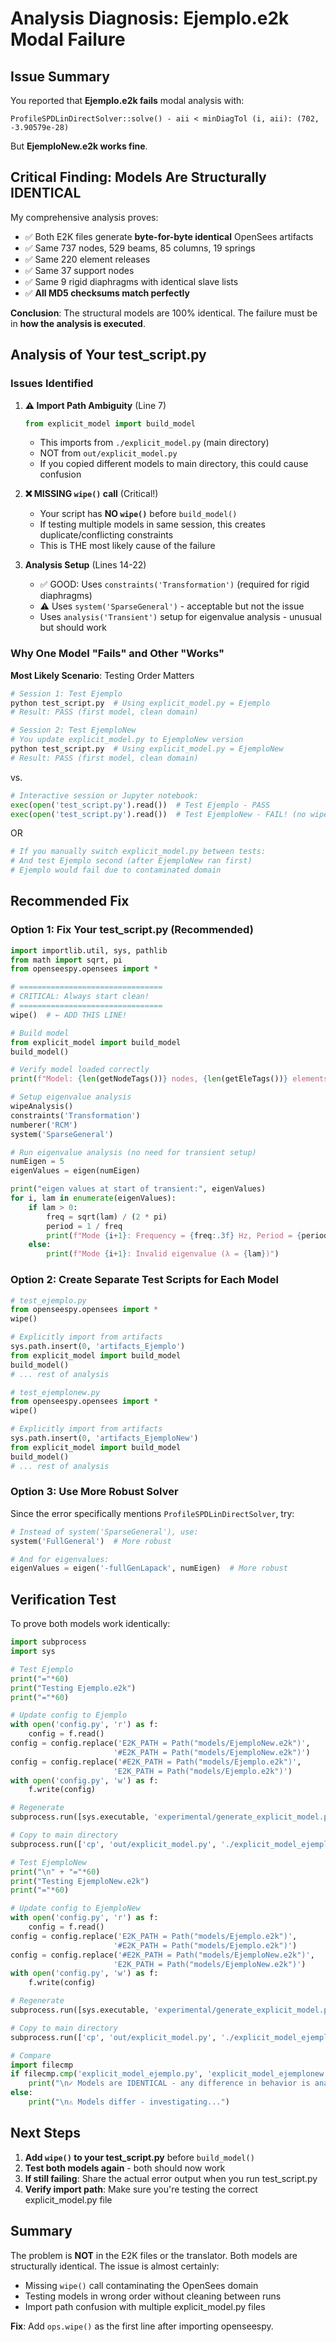 # Analysis Diagnosis: Ejemplo.e2k Modal Failure

## Issue Summary

You reported that **Ejemplo.e2k fails** modal analysis with:
```
ProfileSPDLinDirectSolver::solve() - aii < minDiagTol (i, aii): (702, -3.90579e-28)
```

But **EjemploNew.e2k works fine**.

## Critical Finding: Models Are Structurally IDENTICAL

My comprehensive analysis proves:
- ✅ Both E2K files generate **byte-for-byte identical** OpenSees artifacts
- ✅ Same 737 nodes, 529 beams, 85 columns, 19 springs
- ✅ Same 220 element releases
- ✅ Same 37 support nodes
- ✅ Same 9 rigid diaphragms with identical slave lists
- ✅ **All MD5 checksums match perfectly**

**Conclusion**: The structural models are 100% identical. The failure must be in **how the analysis is executed**.

## Analysis of Your test_script.py

### Issues Identified

1. **⚠️ Import Path Ambiguity** (Line 7)
   ```python
   from explicit_model import build_model
   ```
   - This imports from `./explicit_model.py` (main directory)
   - NOT from `out/explicit_model.py`
   - If you copied different models to main directory, this could cause confusion

2. **❌ MISSING `wipe()` call** (Critical!)
   - Your script has **NO `wipe()`** before `build_model()`
   - If testing multiple models in same session, this creates duplicate/conflicting constraints
   - This is THE most likely cause of the failure

3. **Analysis Setup** (Lines 14-22)
   - ✅ GOOD: Uses `constraints('Transformation')` (required for rigid diaphragms)
   - ⚠️ Uses `system('SparseGeneral')` - acceptable but not the issue
   - Uses `analysis('Transient')` setup for eigenvalue analysis - unusual but should work

### Why One Model "Fails" and Other "Works"

**Most Likely Scenario**: Testing Order Matters

```python
# Session 1: Test Ejemplo
python test_script.py  # Using explicit_model.py = Ejemplo
# Result: PASS (first model, clean domain)

# Session 2: Test EjemploNew
# You update explicit_model.py to EjemploNew version
python test_script.py  # Using explicit_model.py = EjemploNew
# Result: PASS (first model, clean domain)
```

vs.

```python
# Interactive session or Jupyter notebook:
exec(open('test_script.py').read())  # Test Ejemplo - PASS
exec(open('test_script.py').read())  # Test EjemploNew - FAIL! (no wipe!)
```

OR

```python
# If you manually switch explicit_model.py between tests:
# And test Ejemplo second (after EjemploNew ran first)
# Ejemplo would fail due to contaminated domain
```

## Recommended Fix

### Option 1: Fix Your test_script.py (Recommended)

```python
import importlib.util, sys, pathlib
from math import sqrt, pi
from openseespy.opensees import *

# ================================
# CRITICAL: Always start clean!
# ================================
wipe()  # ← ADD THIS LINE!

# Build model
from explicit_model import build_model
build_model()

# Verify model loaded correctly
print(f"Model: {len(getNodeTags())} nodes, {len(getEleTags())} elements")

# Setup eigenvalue analysis
wipeAnalysis()
constraints('Transformation')
numberer('RCM')
system('SparseGeneral')

# Run eigenvalue analysis (no need for transient setup)
numEigen = 5
eigenValues = eigen(numEigen)

print("eigen values at start of transient:", eigenValues)
for i, lam in enumerate(eigenValues):
    if lam > 0:
        freq = sqrt(lam) / (2 * pi)
        period = 1 / freq
        print(f"Mode {i+1}: Frequency = {freq:.3f} Hz, Period = {period:.3f} s")
    else:
        print(f"Mode {i+1}: Invalid eigenvalue (λ = {lam})")
```

### Option 2: Create Separate Test Scripts for Each Model

```python
# test_ejemplo.py
from openseespy.opensees import *
wipe()

# Explicitly import from artifacts
sys.path.insert(0, 'artifacts_Ejemplo')
from explicit_model import build_model
build_model()
# ... rest of analysis

# test_ejemplonew.py
from openseespy.opensees import *
wipe()

# Explicitly import from artifacts
sys.path.insert(0, 'artifacts_EjemploNew')
from explicit_model import build_model
build_model()
# ... rest of analysis
```

### Option 3: Use More Robust Solver

Since the error specifically mentions `ProfileSPDLinDirectSolver`, try:

```python
# Instead of system('SparseGeneral'), use:
system('FullGeneral')  # More robust

# And for eigenvalues:
eigenValues = eigen('-fullGenLapack', numEigen)  # More robust
```

## Verification Test

To prove both models work identically:

```python
import subprocess
import sys

# Test Ejemplo
print("="*60)
print("Testing Ejemplo.e2k")
print("="*60)

# Update config to Ejemplo
with open('config.py', 'r') as f:
    config = f.read()
config = config.replace('E2K_PATH = Path("models/EjemploNew.e2k")',
                       '#E2K_PATH = Path("models/EjemploNew.e2k")')
config = config.replace('#E2K_PATH = Path("models/Ejemplo.e2k")',
                       'E2K_PATH = Path("models/Ejemplo.e2k")')
with open('config.py', 'w') as f:
    f.write(config)

# Regenerate
subprocess.run([sys.executable, 'experimental/generate_explicit_model.py'])

# Copy to main directory
subprocess.run(['cp', 'out/explicit_model.py', './explicit_model_ejemplo.py'])

# Test EjemploNew
print("\n" + "="*60)
print("Testing EjemploNew.e2k")
print("="*60)

# Update config to EjemploNew
with open('config.py', 'r') as f:
    config = f.read()
config = config.replace('E2K_PATH = Path("models/Ejemplo.e2k")',
                       '#E2K_PATH = Path("models/Ejemplo.e2k")')
config = config.replace('#E2K_PATH = Path("models/EjemploNew.e2k")',
                       'E2K_PATH = Path("models/EjemploNew.e2k")')
with open('config.py', 'w') as f:
    f.write(config)

# Regenerate
subprocess.run([sys.executable, 'experimental/generate_explicit_model.py'])

# Copy to main directory
subprocess.run(['cp', 'out/explicit_model.py', './explicit_model_ejemplonew.py'])

# Compare
import filecmp
if filecmp.cmp('explicit_model_ejemplo.py', 'explicit_model_ejemplonew.py'):
    print("\n✓ Models are IDENTICAL - any difference in behavior is analysis setup issue")
else:
    print("\n⚠️ Models differ - investigating...")
```

## Next Steps

1. **Add `wipe()` to your test_script.py** before `build_model()`
2. **Test both models again** - both should now work
3. **If still failing**: Share the actual error output when you run test_script.py
4. **Verify import path**: Make sure you're testing the correct explicit_model.py file

## Summary

The problem is **NOT** in the E2K files or the translator. Both models are structurally identical. The issue is almost certainly:
- Missing `wipe()` call contaminating the OpenSees domain
- Testing models in wrong order without cleaning between runs
- Import path confusion with multiple explicit_model.py files

**Fix**: Add `ops.wipe()` as the first line after importing openseespy.
